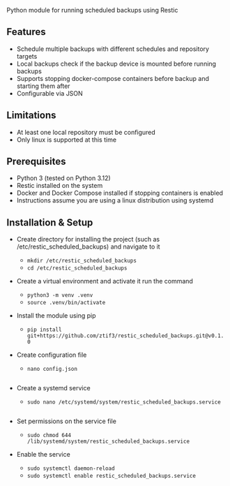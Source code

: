 Python module for running scheduled backups using Restic

## Features
- Schedule multiple backups with different schedules and repository targets
- Local backups check if the backup device is mounted before running backups
- Supports stopping docker-compose containers before backup and starting them after
- Configurable via JSON

## Limitations
- At least one local repository must be configured
- Only linux is supported at this time

## Prerequisites
- Python 3 (tested on Python 3.12)
- Restic installed on the system
- Docker and Docker Compose installed if stopping containers is enabled
- Instructions assume you are using a linux distribution using systemd

## Installation & Setup
- Create directory for installing the project (such as /etc/restic_scheduled_backups) and navigate to it
  - `mkdir /etc/restic_scheduled_backups`
  - `cd /etc/restic_scheduled_backups`
- Create a virtual environment and activate it run the command 
  - `python3 -m venv .venv`
  - `source .venv/bin/activate`
- Install the module using pip
  - `pip install git+https://github.com/ztif3/restic_scheduled_backups.git@v0.1.0`
- Create configuration file
  - `nano config.json`
  
  ```text:example_config.json
  ```
- Create a systemd service
  - `sudo nano /etc/systemd/system/restic_scheduled_backups.service`
  
  
  ```text:restic_scheduled_backups.service
  ```
- Set permissions on the service file
  - `sudo chmod 644 /lib/systemd/system/restic_scheduled_backups.service`
- Enable the service
  - `sudo systemctl daemon-reload`
  - `sudo systemctl enable restic_scheduled_backups.service`
